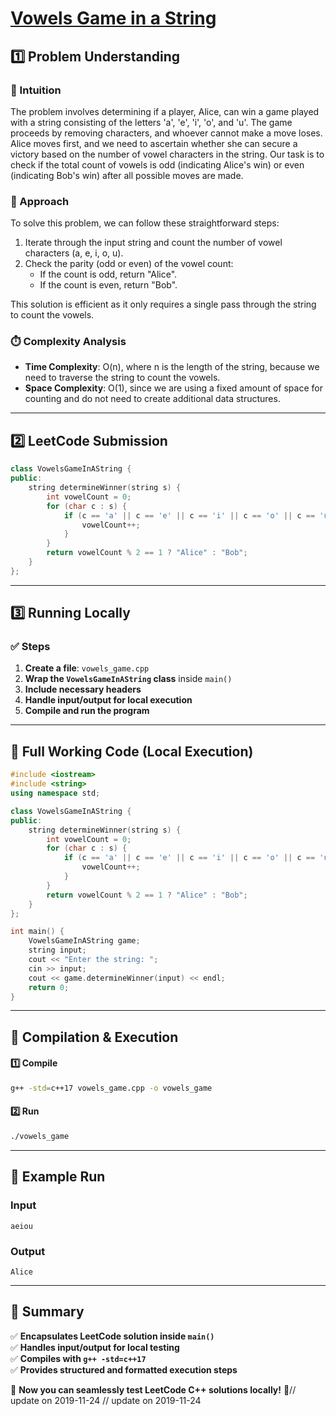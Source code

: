 # **[Vowels Game in a String](https://leetcode.com/problems/vowels-game-in-a-string/description/)**  

## **1️⃣ Problem Understanding**  
### **📌 Intuition**  
The problem involves determining if a player, Alice, can win a game played with a string consisting of the letters 'a', 'e', 'i', 'o', and 'u'. The game proceeds by removing characters, and whoever cannot make a move loses. Alice moves first, and we need to ascertain whether she can secure a victory based on the number of vowel characters in the string. Our task is to check if the total count of vowels is odd (indicating Alice's win) or even (indicating Bob's win) after all possible moves are made.

### **🚀 Approach**  
To solve this problem, we can follow these straightforward steps:
1. Iterate through the input string and count the number of vowel characters (a, e, i, o, u).
2. Check the parity (odd or even) of the vowel count:
   - If the count is odd, return "Alice".
   - If the count is even, return "Bob".

This solution is efficient as it only requires a single pass through the string to count the vowels.

### **⏱️ Complexity Analysis**  
- **Time Complexity**: O(n), where n is the length of the string, because we need to traverse the string to count the vowels.  
- **Space Complexity**: O(1), since we are using a fixed amount of space for counting and do not need to create additional data structures.

---  

## **2️⃣ LeetCode Submission**  
```cpp
class VowelsGameInAString {
public:
    string determineWinner(string s) {
        int vowelCount = 0;
        for (char c : s) {
            if (c == 'a' || c == 'e' || c == 'i' || c == 'o' || c == 'u') {
                vowelCount++;
            }
        }
        return vowelCount % 2 == 1 ? "Alice" : "Bob";
    }
};
```  

---  

## **3️⃣ Running Locally**  
### **✅ Steps**  
1. **Create a file**: `vowels_game.cpp`  
2. **Wrap the `VowelsGameInAString` class** inside `main()`  
3. **Include necessary headers**  
4. **Handle input/output for local execution**  
5. **Compile and run the program**  

---  

## **📝 Full Working Code (Local Execution)**  
```cpp
#include <iostream>
#include <string>
using namespace std;

class VowelsGameInAString {
public:
    string determineWinner(string s) {
        int vowelCount = 0;
        for (char c : s) {
            if (c == 'a' || c == 'e' || c == 'i' || c == 'o' || c == 'u') {
                vowelCount++;
            }
        }
        return vowelCount % 2 == 1 ? "Alice" : "Bob";
    }
};

int main() {
    VowelsGameInAString game;
    string input;
    cout << "Enter the string: ";
    cin >> input;
    cout << game.determineWinner(input) << endl;
    return 0;
}
```  

---  

## **🔧 Compilation & Execution**  
#### **1️⃣ Compile**  
```bash
g++ -std=c++17 vowels_game.cpp -o vowels_game
```  

#### **2️⃣ Run**  
```bash
./vowels_game
```  

---  

## **🎯 Example Run**  
### **Input**  
```
aeiou
```  
### **Output**  
```
Alice
```  

---  

## **📌 Summary**  
✅ **Encapsulates LeetCode solution inside `main()`**  
✅ **Handles input/output for local testing**  
✅ **Compiles with `g++ -std=c++17`**  
✅ **Provides structured and formatted execution steps**  

🚀 **Now you can seamlessly test LeetCode C++ solutions locally!** 🚀// update on 2019-11-24
// update on 2019-11-24
